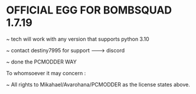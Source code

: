# OFFICIAL EGG FOR BOMBSQUAD 1.7.19

 ~ tech will work with any version that supports python 3.10

 ~ contact destiny7995 for support ---> discord
 
 ~ done the PCMODDER WAY

To whomsoever it may concern : 

~ All rights to Mikahael/Avarohana/PCMODDER as the license states above.
